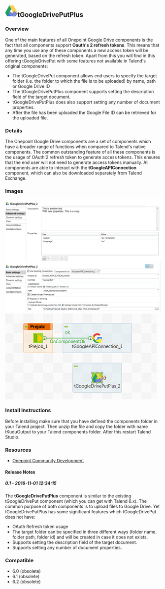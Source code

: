 ## <img src='./logo.jpg' width='40' height='40'>tGoogleDrivePutPlus

### Overview
One of the main features of all Onepoint Google Drive components is the fact that all components support **Oauth's 2 refresh tokens**. This means that any time you use any of these components a new access token will be generated, based on the refresh token.
Apart from this you will find in this offering tGoogleDrivePut with some features not available in Talend's original components:
-   The tGoogleDrivePut component allows end users to specify the target folder (i.e. the folder to which the file is to be uploaded) by name, path or Google Drive ID
-   The tGoogleDrivePutPlus component supports setting the description field of the target document.
-   tGoogleDrivePutPlus does also support setting any number of document properties.
-   After the file has been uploaded the Google File ID can be retrieved for the uploaded file.
### Details
The Onepoint Google Drive components are a set of components which have a broader range of functions when compared to Talend's native components. The common outstanding feature of all these components is the usage of OAuth'2 refresh token to generate access tokens. This ensures that the end user will not need to generate access tokens manually. All components are able to interact with the **tGoogleAPIConnection** component, which can also be downloaded separately from Talend Exchange.
### Images
<a href='./screenshots/v_0.1__6.jpg'><img src='./screenshots/v_0.1__6.jpg' ></a>
<a href='./screenshots/v_0.1__5.jpg'><img src='./screenshots/v_0.1__5.jpg' ></a>
<a href='./screenshots/v_0.1__4.jpg'><img src='./screenshots/v_0.1__4.jpg' ></a>


### Install Instructions
Before installing make sure that you have defined the components folder in your Talend project. Then unzip the file and copy the folder with name tKuduOutput to your Talend components folder. After this restart Talend Studio.
### Resources
 * <a href=http://www.onepointltd.com/community-development/>Onepoint Community Development</a>

#### Release Notes

##### 0.1 - 2016-11-01 12:34:15
The **tGoogleDrivePutPlus** component is similar to the existing tGoogleDrivePut component (which you can get with Talend 6.x). The common purpose of both components is to upload files to Google Drive. Yet tGoogleDrivePutPlus has some significant features which tGoogleDrivePut does not have:
-   OAuth Refresh token usage
-   The target folder can be specified in three different ways (folder name, folder path, folder id) and will be created in case it does not exists.
-   Supports setting the description field of the target document.
-   Supports setting any number of document properties. 
### Compatible
 -  6.0 (obsolete)
 -   6.1 (obsolete)
 -   6.2 (obsolete)